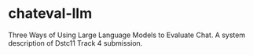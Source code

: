 # chateval-llm
Three Ways of Using Large Language Models to Evaluate Chat.  A system description of Dstc11 Track 4 submission.
